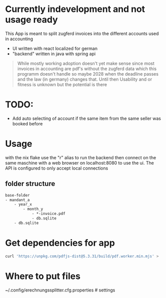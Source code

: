 # Currently indevelopment and not usage ready
This App is meant to split zugferd invoices into the different accounts used in accounting
- UI written with react localized for german
- "backend" written in java with spring api
> While mostly working adoption doesn't yet make sense since most invoices in accounting are pdf's without the zugferd data which this programm doesn't handle
so maybe 2028 when the deadline passes and the law (in germany) changes that. Until then Usability and or fitness is unknown but the potential is there
# TODO:
- Add auto selecting of account if the same item from the same seller was booked before
# Usage
with the nix flake use the "r" alias to run the backend
then connect on the same maschine with a web browser on localhost:8080
to use the ui. The API is configured to only accept local connections
## folder structure
```txt
base-folder
- mandant_a
    - year_x
        - month_y
            - *-invoice.pdf
            - db.sqlite
    - db.sqlite
```
# Get dependencies for app
```bash
curl 'https://unpkg.com/pdfjs-dist@5.3.31/build/pdf.worker.min.mjs' > ./src/main/resources/static/pdf.worker.min.mjs
```
# Where to put files
~/.config/erechnungssplitter.cfg.properties # settings
